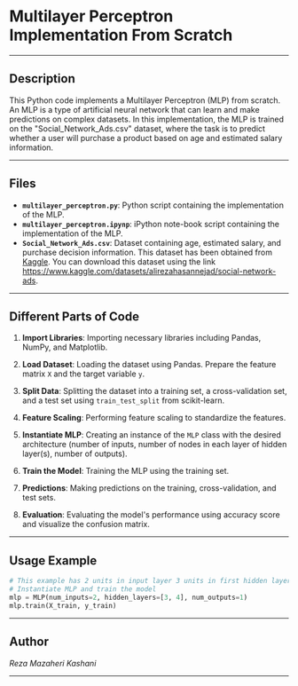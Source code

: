 # Multilayer Perceptron Implementation From Scratch

---

## Description

This Python code implements a Multilayer Perceptron (MLP) from scratch. An MLP is a type of artificial neural network that can learn and make predictions on complex datasets. In this implementation, the MLP is trained on the "Social_Network_Ads.csv" dataset, where the task is to predict whether a user will purchase a product based on age and estimated salary information.

---

## Files

- **`multilayer_perceptron.py`**: Python script containing the implementation of the MLP.
- **`multilayer_perceptron.ipynp`**: iPython note-book script containing the implementation of the MLP.
- **`Social_Network_Ads.csv`**: Dataset containing age, estimated salary, and purchase decision information. This dataset has been obtained from [Kaggle](https://www.kaggle.com). You can download this dataset using the link https://www.kaggle.com/datasets/alirezahasannejad/social-network-ads.

---

## Different Parts of Code

1. **Import Libraries**: Importing necessary libraries including Pandas, NumPy, and Matplotlib.

2. **Load Dataset**: Loading the dataset using Pandas. Prepare the feature matrix `X` and the target variable `y`.

3. **Split Data**: Splitting the dataset into a training set, a cross-validation set, and a test set using `train_test_split` from scikit-learn.

4. **Feature Scaling**: Performing feature scaling to standardize the features.

5. **Instantiate MLP**: Creating an instance of the `MLP` class with the desired architecture (number of inputs, number of nodes in each layer of hidden layer(s), number of outputs).

6. **Train the Model**: Training the MLP using the training set.

7. **Predictions**: Making predictions on the training, cross-validation, and test sets.

8. **Evaluation**: Evaluating the model's performance using accuracy score and visualize the confusion matrix.

---

## Usage Example

```python
# This example has 2 units in input layer 3 units in first hidden layer, 4 units in second hidden layer and 1 unit in output layer.
# Instantiate MLP and train the model
mlp = MLP(num_inputs=2, hidden_layers=[3, 4], num_outputs=1)
mlp.train(X_train, y_train)

```

---

## Author

*Reza Mazaheri Kashani*

---